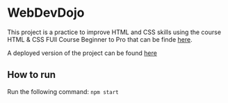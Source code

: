 # WebDevDojo
This project is a practice to improve HTML and CSS skills using the course HTML & CSS FUll Course  Beginner to Pro that can be finde [here](https://www.youtube.com/watch?v=G3e-cpL7ofc).

A deployed version of the project can be found [here](https://webdevdojo.onrender.com/)

## How to run
Run the following command:
`npm start`
